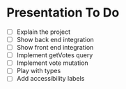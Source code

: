 # Presentation To Do

- [ ] Explain the project
- [ ] Show back end integration
- [ ] Show front end integration
- [ ] Implement getVotes query
- [ ] Implement vote mutation
- [ ] Play with types
- [ ] Add accessibility labels
